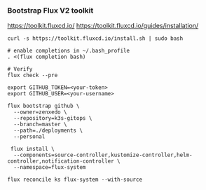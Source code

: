 ### Bootstrap Flux V2 toolkit
https://toolkit.fluxcd.io/
https://toolkit.fluxcd.io/guides/installation/
```
curl -s https://toolkit.fluxcd.io/install.sh | sudo bash

# enable completions in ~/.bash_profile
. <(flux completion bash)
```
```
# Verify
flux check --pre
```
```
export GITHUB_TOKEN=<your-token>
export GITHUB_USER=<your-username>
```
```
flux bootstrap github \
  --owner=zenxedo \
  --repository=k3s-gitops \
  --branch=master \
  --path=./deployments \
  --personal
 ``` 
```
 flux install \
  --components=source-controller,kustomize-controller,helm-controller,notification-controller \
  --namespace=flux-system
```
```
flux reconcile ks flux-system --with-source
```
